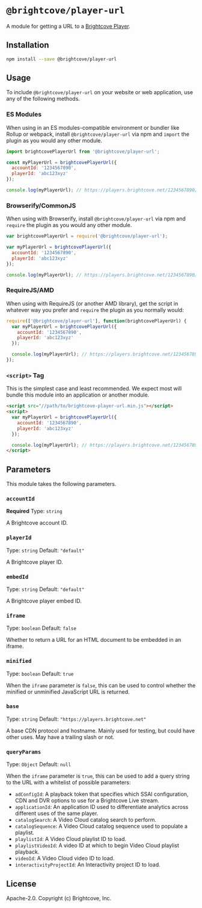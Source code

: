# `@brightcove/player-url`

A module for getting a URL to a [Brightcove Player](https://support.brightcove.com/brightcove-player).

## Installation

```sh
npm install --save @brightcove/player-url
```

## Usage

To include `@brightcove/player-url` on your website or web application, use any of the following methods.

### ES Modules

When using in an ES modules-compatible environment or bundler like Rollup or webpack, install `@brightcove/player-url` via npm and `import` the plugin as you would any other module.

```js
import brightcovePlayerUrl from '@brightcove/player-url';

const myPlayerUrl = brightcovePlayerUrl({
  accountId: '1234567890',
  playerId: 'abc123xyz'
});

console.log(myPlayerUrl); // https://players.brightcove.net/1234567890/abc123xyz_default/index.min.js
```

### Browserify/CommonJS

When using with Browserify, install `@brightcove/player-url` via npm and `require` the plugin as you would any other module.

```js
var brightcovePlayerUrl = require('@brightcove/player-url');

var myPlayerUrl = brightcovePlayerUrl({
  accountId: '1234567890',
  playerId: 'abc123xyz'
});

console.log(myPlayerUrl); // https://players.brightcove.net/1234567890/abc123xyz_default/index.min.js
```

### RequireJS/AMD

When using with RequireJS (or another AMD library), get the script in whatever way you prefer and `require` the plugin as you normally would:

```js
require(['@brightcove/player-url'], function(brightcovePlayerUrl) {
  var myPlayerUrl = brightcovePlayerUrl({
    accountId: '1234567890',
    playerId: 'abc123xyz'
  });

  console.log(myPlayerUrl); // https://players.brightcove.net/1234567890/abc123xyz_default/index.min.js
});
```

### `<script>` Tag

This is the simplest case and least recommended. We expect most will bundle this module into an application or another module.

```html
<script src="//path/to/brightcove-player-url.min.js"></script>
<script>
  var myPlayerUrl = brightcovePlayerUrl({
    accountId: '1234567890',
    playerId: 'abc123xyz'
  });

  console.log(myPlayerUrl); // https://players.brightcove.net/1234567890/abc123xyz_default/index.min.js
</script>
```

## Parameters
This module takes the following parameters.

### `accountId`
**Required**
Type: `string`

A Brightcove account ID.

### `playerId`
Type: `string`
Default: `"default"`

A Brightcove player ID.

### `embedId`
Type: `string`
Default: `"default"`

A Brightcove player embed ID.

### `iframe`
Type: `boolean`
Default: `false`

Whether to return a URL for an HTML document to be embedded in an iframe.

### `minified`
Type: `boolean`
Default: `true`

When the `iframe` parameter is `false`, this can be used to control whether the minified or unminified JavaScript URL is returned.

### `base`
Type: `string`
Default: `"https://players.brightcove.net"`

A base CDN protocol and hostname. Mainly used for testing, but could have other uses. May have a trailing slash or not.

### `queryParams`
Type: `Object`
Default: `null`

When the `iframe` parameter is `true`, this can be used to add a query string to the URL with a whitelist of possible parameters:

- `adConfigId`: A playback token that specifies which SSAI configuration, CDN and DVR options to use for a Brightcove Live stream.
- `applicationId`: An application ID used to differentiate analytics across different uses of the same player.
- `catalogSearch`: A Video Cloud catalog search to perform.
- `catalogSequence`: A Video Cloud catalog sequence used to populate a playlist.
- `playlistId`: A Video Cloud playlist ID to load.
- `playlistVideoId`: A video ID at which to begin Video Cloud playlist playback.
- `videoId`: A Video Cloud video ID to load.
- `interactivityProjectId`: An Interactivity project ID to load.

## License

Apache-2.0. Copyright (c) Brightcove, Inc.

